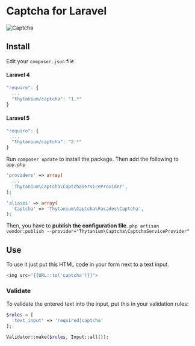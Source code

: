 # Captcha for Laravel

![Captcha](http://thytanium.info/github/captcha.png)

## Install
Edit your `composer.json` file
#### Laravel 4
```javascript
"require": {
  ...
  "thytanium/captcha": "1.*"
}
```
#### Laravel 5
```javascript
"require": {
  ...
  "thytanium/captcha": "2.*"
}
```
Run `composer update` to install the package.
Then add the following to `app.php`

```php
'providers' => array(
  ...
  'Thytanium\Captcha\CaptchaServiceProvider',
);
```

```php
'aliases' => array(
  'Captcha' => 'Thytanium\Captcha\Facades\Captcha',
);
```
Then, you have to **publish the configuration file**.
`php artisan vendor:publish --provider="Thytanium\Captcha\CaptchaServiceProvider"`

## Use
To use it just put this HTML code in your form next to a text input.
```php 
<img src="{{URL::to('captcha')}}">
```

### Validate
To validate the entered text into the input, put this in your validation rules:
```php
$rules = [
  'text_input' => 'required|captcha'
];

Validator::make($rules, Input::all());
```
